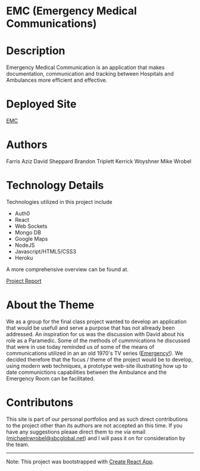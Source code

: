 # EMC (Emergency Medical Communications)

# Description

Emergency Medical Communication is an application that makes documentation, communication and tracking between Hospitals and Ambulances more efficient and effective. 

# Deployed Site

[EMC](https://emergency-communication.herokuapp.com/) 

# Authors

Farris Aziz
David Sheppard
Brandon Triplett
Kerrick Woyshner
Mike Wrobel

# Technology Details

Technologies utilized in this project include
- Auth0
- React
- Web Sockets
- Mongo DB
- Google Maps
- NodeJS
- Javascript/HTML5/CSS3
- Heroku

A more comprehensive overview can be found at.

[Project Report](https://docs.google.com/document/d/1saCfwGQaDHZs9o4NFp15V596leMRdogayDHVJttj-hk/edit#heading=h.z6ne0og04bp5)


# About the Theme

We as a group for the final class project wanted to develop an application that would be usefull and serve a purpose that has not allready been addressed.
An inspiration for us was the discussion with David about his role as a Paramedic.  Some of the methods of cummnications he discussed that were in use today reminded us of some of the means of communications utilized in an an old 1970's TV series ([Emergency!](https://en.wikipedia.org/wiki/Emergency!)).   We decided therefore that the focus / theme of the project would be to develop, using modern web techniques, a prototype web-site illustrating how up to date communictions capabilities between the Ambulance and the Emergency Room can be facilitated.

# Contributons

This site is part of our personal portfolios and as such direct contributions to the project other than its authors are not accepted an this time.  If you have any suggestions pleaae direct them to me via email (michaelrwrobel@sbcglobal.net) and I will pass it on for consideration by the team.

-----

Note: This project was bootstrapped with [Create React App](https://github.com/facebookincubator/create-react-app).

